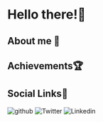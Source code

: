  # Hello there!:wave:
## About me :cop:
## Achievements:trophy:
## Social Links:bell:
![github](https://img.shields.io/badge/GitHub-000000?style=for-the-badge&logo=GitHub&logoColor=white)
![Twitter](https://img.shields.io/badge/Twitter-1DA1F2?style=for-the-badge&logo=Twitter&logoColor=white)
![Linkedin](https://img.shields.io/badge/LinkedIn-0A66C2?style=for-the-badge&logo=LinkedIn&logoColor=white)

